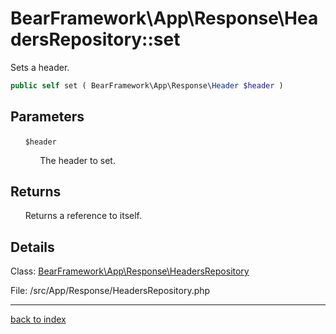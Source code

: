 # BearFramework\App\Response\HeadersRepository::set

Sets a header.

```php
public self set ( BearFramework\App\Response\Header $header )
```

## Parameters

&nbsp;&nbsp;&nbsp;&nbsp;&nbsp;&nbsp;`$header`

&nbsp;&nbsp;&nbsp;&nbsp;&nbsp;&nbsp;&nbsp;&nbsp;&nbsp;&nbsp;&nbsp;&nbsp;The header to set.

## Returns

&nbsp;&nbsp;&nbsp;&nbsp;&nbsp;&nbsp;Returns a reference to itself.

## Details

Class: [BearFramework\App\Response\HeadersRepository](bearframework.app.response.headersrepository.class.md)

File: /src/App/Response/HeadersRepository.php

---

[back to index](index.md)

